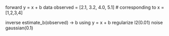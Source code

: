 forward y = x + b 
data observed = [2.1, 3.2, 4.0, 5.1]  # corresponding to x = [1,2,3,4]

inverse estimate_b(observed) -> b
    using y = x + b
    regularize l2(0.01)
    noise gaussian(0.1)